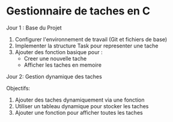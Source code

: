 # Gestionnaire de taches en C

Jour 1 : Base du Projet
 
1. Configurer l'environnement de travail (Git et fichiers de base) 
2. Implementer la structure Task pour representer une tache
3. Ajouter des fonction basique pour :
    - Creer une nouvelle tache
    - Afficher les taches en memoire



Jour 2: Gestion dynamique des taches

Objectifs:

1. Ajouter des taches dynamiquement via une fonction
2. Utiliser un tableau dynamique pour stocker les taches
3. Ajouter une fonction pour afficher toutes les taches


